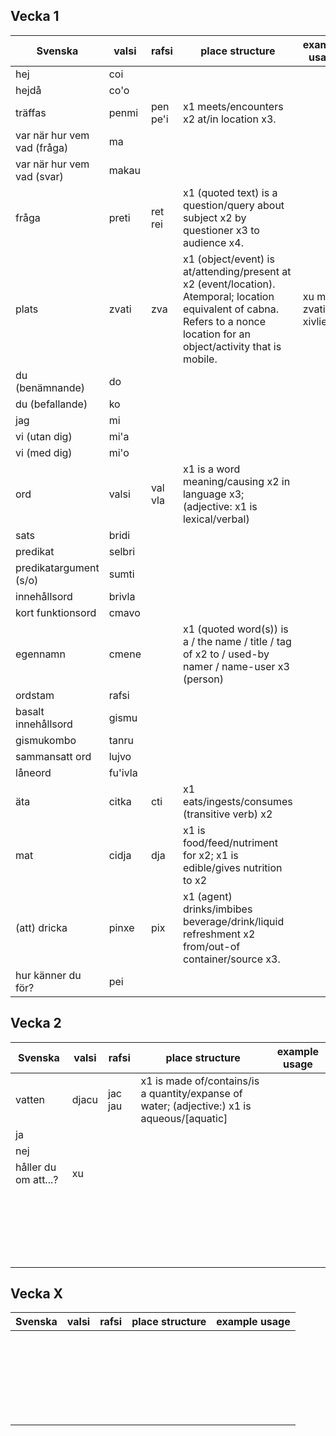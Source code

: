Vecka 1
-------

| Svenska | valsi | rafsi | place structure | example usage |
|---------|-------|-------|-----------------|---------------|
| hej | coi | | |
| hejdå | co'o | | |
| träffas | penmi | pen pe'i | x1 meets/encounters x2 at/in location x3. |
| var när hur vem vad (fråga) | ma | | |
| var när hur vem vad (svar) | makau | | |
| fråga | preti | ret rei | x1 (quoted text) is a question/query about subject x2 by questioner x3 to audience x4. |
| plats | zvati | zva | x1 (object/event) is at/attending/present at x2 (event/location). Atemporal; location equivalent of cabna. Refers to a nonce location for an object/activity that is mobile. | xu mi'o zvati la xivlie |
| du (benämnande) | do | | |
| du (befallande) | ko | | |
| jag | mi | | |
| vi (utan dig) | mi'a | | |
| vi (med dig) | mi'o | | |
| ord | valsi | val vla | x1 is a word meaning/causing x2 in language x3; (adjective: x1 is lexical/verbal) |
| sats | bridi | | |
| predikat | selbri | | |
| predikatargument (s/o) | sumti | | |
| innehållsord | brivla | | |
| kort funktionsord | cmavo | | |
| egennamn | cmene | | x1 (quoted word(s)) is a / the name / title / tag of x2 to / used-by namer / name-user x3 (person) |
| ordstam | rafsi | | |
| basalt innehållsord | gismu | | |
| gismukombo | tanru | | |
| sammansatt ord | lujvo | | |
| låneord | fu'ivla | | |
| äta | citka | cti | x1 eats/ingests/consumes (transitive verb) x2 |
| mat | cidja | dja | x1 is food/feed/nutriment for x2; x1 is edible/gives nutrition to x2 |
| (att) dricka | pinxe | pix | x1 (agent) drinks/imbibes beverage/drink/liquid refreshment x2 from/out-of container/source x3. |
| hur känner du för? | pei | | |

Vecka 2
--------------

| Svenska | valsi | rafsi | place structure | example usage |
|---------|-------|-------|-----------------|---------------|
| vatten | djacu | jac jau | x1 is made of/contains/is a quantity/expanse of water; (adjective:) x1 is aqueous/[aquatic] |
| ja |  |  |  |
| nej |  |  |  |
| håller du om att...? | xu |  |  |
|  |  |  |  |
|  |  |  |  |
|  |  |  |  |
|  |  |  |  |
|  |  |  |  |
|  |  |  |  |
|  |  |  |  |
|  |  |  |  |
|  |  |  |  |
|  |  |  |  |
|  |  |  |  |
|  |  |  |  |
|  |  |  |  |
|  |  |  |  |
|  |  |  |  |
|  |  |  |  |
|  |  |  |  |
|  |  |  |  |
|  |  |  |  |
|  |  |  |  |
|  |  |  |  |


Vecka X
--------------

| Svenska | valsi | rafsi | place structure | example usage |
|---------|-------|-------|-----------------|---------------|
|  |  |  |  |
|  |  |  |  |
|  |  |  |  |
|  |  |  |  |
|  |  |  |  |
|  |  |  |  |
|  |  |  |  |
|  |  |  |  |
|  |  |  |  |
|  |  |  |  |
|  |  |  |  |
|  |  |  |  |
|  |  |  |  |
|  |  |  |  |
|  |  |  |  |
|  |  |  |  |
|  |  |  |  |
|  |  |  |  |
|  |  |  |  |
|  |  |  |  |
|  |  |  |  |
|  |  |  |  |
|  |  |  |  |
|  |  |  |  |
|  |  |  |  |
